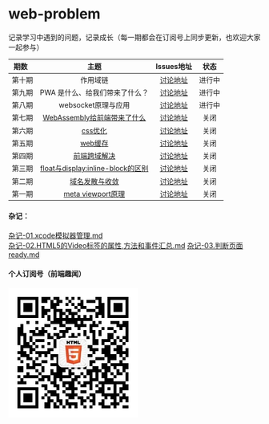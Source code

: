 # web-problem
记录学习中遇到的问题，记录成长（每一期都会在订阅号上同步更新，也欢迎大家一起参与）

| 期数   | 主题 | Issues地址 | 状态 |
| :-----: | :------: | :------: | :------: |
| 第十期 | 作用域链 | [讨论地址](https://github.com/mynane/web-problem/issues/10) | 进行中 |
| 第九期 | PWA 是什么、给我们带来了什么？ | [讨论地址](https://github.com/mynane/i-have-a-problem/issues/9) | 进行中 |
| 第八期 | websocket原理与应用 | [讨论地址](https://github.com/mynane/i-have-a-problem/issues/8) | 进行中 |
| 第七期 | [WebAssembly给前端带来了什么](./07.WebAssembly%E7%BB%99%E5%89%8D%E7%AB%AF%E5%B8%A6%E6%9D%A5%E4%BA%86%E4%BB%80%E4%B9%88.md) | [讨论地址](https://github.com/mynane/i-have-a-problem/issues/7) | 关闭 |
| 第六期 | [css优化](./06.css优化与盒子模型.md)| [讨论地址](https://github.com/mynane/i-have-a-problem/issues/6) | 关闭 |
| 第五期 | [web缓存](./05.web缓存.md) | [讨论地址](https://github.com/mynane/i-have-a-problem/issues/5) | 关闭 |
| 第四期 | [前端跨域解决](./04.前端跨域解决.md) | [讨论地址](https://github.com/mynane/i-have-a-problem/issues/4) | 关闭 |
| 第三期 | [float与display:inline-block的区别](./03.floath和inline-block的区别.md) | [讨论地址](https://github.com/mynane/i-have-a-problem/issues/3) | 关闭 |
| 第二期 | [域名发散与收敛](./02.域名发散与收敛.md) | [讨论地址](https://github.com/mynane/i-have-a-problem/issues/2) | 关闭 |
| 第一期 | [meta viewport原理](./01.meta%20viewport%E5%8E%9F%E7%90%86.md) | [讨论地址](https://github.com/mynane/i-have-a-problem/issues/1) | 关闭 |

#### 杂记：
[杂记-01.xcode模拟器管理.md](https://github.com/mynane/web-problem/blob/master/%E6%9D%82%E8%AE%B0-01.xcode%E6%A8%A1%E6%8B%9F%E5%99%A8%E7%AE%A1%E7%90%86.md)   
[杂记-02.HTML5的Video标签的属性,方法和事件汇总.md](https://github.com/mynane/web-problem/blob/master/%E6%9D%82%E8%AE%B0-02.HTML5%E7%9A%84Video%E6%A0%87%E7%AD%BE%E7%9A%84%E5%B1%9E%E6%80%A7%2C%E6%96%B9%E6%B3%95%E5%92%8C%E4%BA%8B%E4%BB%B6%E6%B1%87%E6%80%BB.md)
[杂记-03.判断页面ready.md](https://github.com/mynane/web-problem/blob/master/%E6%9D%82%E8%AE%B0-03.%E5%88%A4%E6%96%AD%E9%A1%B5%E9%9D%A2ready.md)

#### 个人订阅号（前端趣闻）
![前端趣闻](./assets/qrcode.jpg)
